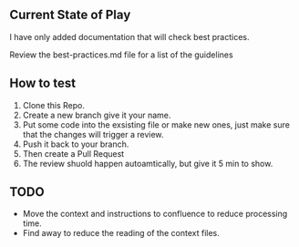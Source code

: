 ## Current State of Play
I have only added documentation that will check best practices.  

Review the best-practices.md file for a list of the guidelines
 
## How to test
1. Clone this Repo.
2. Create a new branch give it your name.
3. Put some code into the exsisting file or make new ones, just make sure that the changes will trigger a review.
4. Push it back to your branch.
5. Then create a Pull Request
6. The review shuold happen autoamtically, but give it 5 min to show.

## TODO
* Move the context and instructions to confluence to reduce processing time.
* Find away to reduce the reading of the context files.
